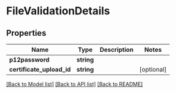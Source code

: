 # FileValidationDetails

## Properties
Name | Type | Description | Notes
------------ | ------------- | ------------- | -------------
**p12password** | **string** |  | 
**certificate_upload_id** | **string** |  | [optional] 

[[Back to Model list]](../README.md#documentation-for-models) [[Back to API list]](../README.md#documentation-for-api-endpoints) [[Back to README]](../README.md)


